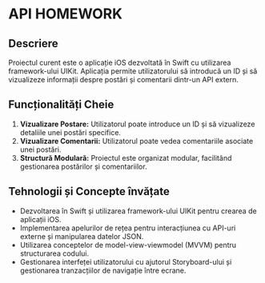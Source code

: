 # API HOMEWORK

## Descriere

Proiectul curent este o aplicație iOS dezvoltată în Swift cu utilizarea framework-ului UIKit. Aplicația permite utilizatorului să introducă un ID și să vizualizeze informații despre postări și comentarii dintr-un API extern.

## Funcționalități Cheie

1. **Vizualizare Postare:** Utilizatorul poate introduce un ID și să vizualizeze detaliile unei postări specifice.
2. **Vizualizare Comentarii:** Utilizatorul poate vedea comentariile asociate unei postări.
3. **Structură Modulară:** Proiectul este organizat modular, facilitând gestionarea postărilor și comentariilor.

## Tehnologii și Concepte învățate

- Dezvoltarea în Swift și utilizarea framework-ului UIKit pentru crearea de aplicații iOS.
- Implementarea apelurilor de rețea pentru interacțiunea cu API-uri externe și manipularea datelor JSON.
- Utilizarea conceptelor de model-view-viewmodel (MVVM) pentru structurarea codului.
- Gestionarea interfeței utilizatorului cu ajutorul Storyboard-ului și gestionarea tranzacțiilor de navigație între ecrane.

